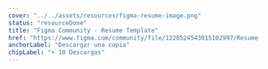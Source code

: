 ```yaml
---
cover: "../../assets/resources/figma-resume-image.png"
status: "resourceDone"
title: "Figma Community - Resume Template"
href: "https://www.figma.com/community/file/1228524543015102997/Resume-Template-for-a-Professional-First-Impression"
anchorLabel: "Descargar una copia"
chipLabel: "+ 10 Descargas"
---
```

